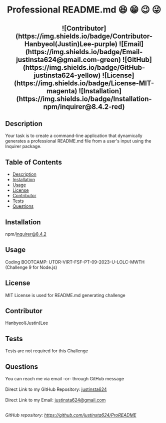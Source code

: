 
  <h1 align="center">Professional README.md 😆 😁 😉 😜 </h1>
    
  <h2 align="center">
  ![Contributor](https://img.shields.io/badge/Contributor-Hanbyeol(Justin)Lee-purple)
  ![Email](https://img.shields.io/badge/Email-justinsta624@gmail.com-green)
  ![GitHub](https://img.shields.io/badge/GitHub-justinsta624-yellow)
  ![License](https://img.shields.io/badge/License-MIT-magenta)
  ![Installation](https://img.shields.io/badge/Installation-npm/inquirer@8.4.2-red)</h2>

  ## Description
  Your task is to create a command-line application that dynamically generates a professional README.md file from a user's input using the Inquirer package.
  
  ## Table of Contents
  - [Description](#Description) <br />
  - [Installation](#Installation) <br />
  - [Usage](#Usage) <br />
  - [License](#License) <br />
  - [Contributor](#Contributor) <br />
  - [Tests](#Tests) <br />
  - [Questions](#Questions) <br />
  
  ## Installation
  npm/inquirer@8.4.2
  
  ## Usage
  Coding BOOTCAMP: UTOR-VIRT-FSF-PT-09-2023-U-LOLC-MWTH (Challenge 9 for Node.js)
  
  ## License
  MIT License is used for README.md generating challenge  
  
  ## Contributor
  Hanbyeol(Justin)Lee
  
  ## Tests
  Tests are not required for this Challenge
  
  ## Questions
  You can reach me via email -or- through GitHub message<br />
  <br />
  Direct Link to my GitHub Repository: [justinsta624](https://github.com/justinsta624)<br />
  <br />
  Direct Link to my Email: justinsta624@gmail.com<br /><br />
  
  _GitHub repository: https://github.com/justinsta624/ProREADME_
      